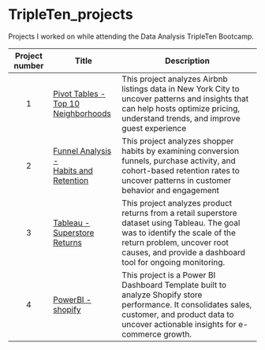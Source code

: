 # TripleTen_projects
Projects I worked on while attending the Data Analysis TripleTen Bootcamp.


| Project number | Title | Description |
| :-----------: | ------------------ |----------- |
| 1 | [Pivot Tables - <br> Top 10 Neighborhoods](Sprint_1_Project) | This project analyzes Airbnb listings data in New York City to uncover patterns and insights that can help hosts optimize pricing, understand trends, and improve guest experience |
| 2 | [Funnel Analysis - <br> Habits and Retention](my-folder) | This project analyzes shopper habits by examining conversion funnels, purchase activity, and cohort-based retention rates to uncover patterns in customer behavior and engagement |
| 3 | [Tableau - <br> Superstore Returns](Sprint_4_Project)| This project analyzes product returns from a retail superstore dataset using Tableau. The goal was to identify the scale of the return problem, uncover root causes, and provide a dashboard tool for ongoing monitoring. |
| 4 | [PowerBI - <br> shopify](Sprint_6_Project/README.md)| This project is a Power BI Dashboard Template built to analyze Shopify store performance. It consolidates sales, customer, and product data to uncover actionable insights for e-commerce growth. |

